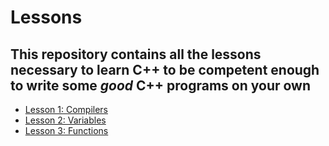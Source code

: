 # Lessons

## This repository contains all the lessons necessary to learn C++ to be competent enough to write some *good* C++ programs on your own 

- [Lesson 1: Compilers](https://github.com/NHS-Sailbot/teaching_cpp/tree/master/lesson_01_compilers)
- [Lesson 2: Variables](https://github.com/NHS-Sailbot/teaching_cpp/tree/master/lesson_02_variables)
- [Lesson 3: Functions](https://github.com/NHS-Sailbot/teaching_cpp/tree/master/lesson_03_functions)
